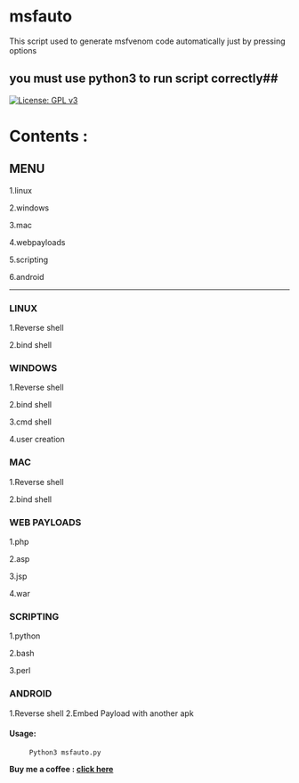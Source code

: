 # msfauto
This script used to generate msfvenom code automatically just by pressing options
## you must use python3 to run script correctly##
[![License: GPL v3](https://img.shields.io/badge/License-GPLv3-blue.svg)](https://github.com/rahul1996pp/msfauto/blob/master/LICENSE)
# **Contents :**
## **MENU**
1.linux

2.windows

3.mac

4.webpayloads

5.scripting

6.android

------------

### **LINUX**

1.Reverse shell

2.bind shell

### **WINDOWS**

1.Reverse shell

2.bind shell

3.cmd shell 

4.user creation

### **MAC**

1.Reverse shell

2.bind shell

### **WEB PAYLOADS**

1.php

2.asp

3.jsp

4.war

###  **SCRIPTING**

1.python

2.bash

3.perl

### **ANDROID**

1.Reverse shell
2.Embed Payload with another apk

#### **Usage:**
         
		 Python3 msfauto.py

**Buy me a coffee : [click here](https://www.paypal.me/RahulPujari "Pay")**
